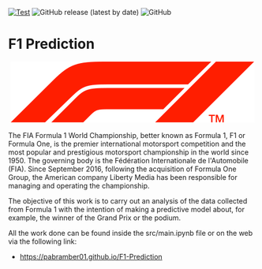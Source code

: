[![Test](https://github.com/pabramber01/F1-Prediction/actions/workflows/test.yml/badge.svg?branch=main)](https://github.com/pabramber01/F1-Prediction/actions/workflows/test.yml)
![GitHub release (latest by date)](https://img.shields.io/github/v/release/pabramber01/F1-Prediction)
![GitHub](https://img.shields.io/github/license/pabramber01/F1-Prediction)

# F1 Prediction

<p align="center">
  <img src="gh-pages/logo.png" alt="logo">
</p>

The FIA Formula 1 World Championship, better known as Formula 1, F1 or Formula One, is the premier international motorsport competition and the most popular and prestigious motorsport championship in the world since 1950. The governing body is the Fédération Internationale de l'Automobile (FIA). Since September 2016, following the acquisition of Formula One Group, the American company Liberty Media has been responsible for managing and operating the championship.

The objective of this work is to carry out an analysis of the data collected from Formula 1 with the intention of making a predictive model about, for example, the winner of the Grand Prix or the podium.

All the work done can be found inside the src/main.ipynb file or on the web via the following link:

- https://pabramber01.github.io/F1-Prediction
